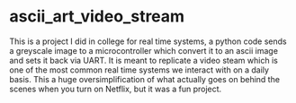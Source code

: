 # ascii_art_video_stream

This is a project I did in college for real time systems, a python code sends a greyscale image to a microcontroller which convert it to an ascii image and sets it back via UART. It is meant to replicate a video steam which is one of the most common real time systems we interact with on a daily basis. This a huge oversimplification of what actually goes on behind the scenes when you turn on Netflix, but it was a fun project.
